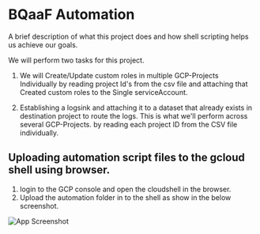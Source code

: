 
# BQaaF Automation

A brief description of what this project does and how shell scripting helps us achieve our goals.

We will perform two tasks for this project.

1. We will Create/Update custom roles in multiple GCP-Projects Individually by reading project Id's from the csv file and attaching that Created custom roles to the Single serviceAccount.

2. Establishing a logsink and attaching it to a dataset that already exists in destination project to route the logs. This is what we'll perform across several GCP-Projects. by reading each project ID from the CSV file individually.




## Uploading automation script files to the gcloud shell using browser.

 1. login to the GCP console and open the cloudshell in the browser.
 2. Upload the automation folder in to the shell as show in the below screenshot.
 



![App Screenshot](https://user-images.githubusercontent.com/96725131/228323388-90b7d038-ea2c-47e0-93ee-29c88f53b295.PNG)

